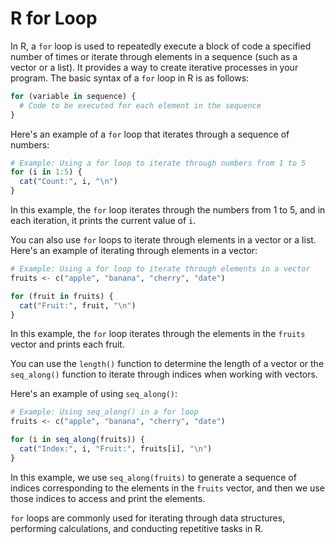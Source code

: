 # R for Loop
In R, a `for` loop is used to repeatedly execute a block of code a specified number of times or iterate through elements in a sequence (such as a vector or a list). It provides a way to create iterative processes in your program. The basic syntax of a `for` loop in R is as follows:

```R
for (variable in sequence) {
  # Code to be executed for each element in the sequence
}
```

Here's an example of a `for` loop that iterates through a sequence of numbers:

```R
# Example: Using a for loop to iterate through numbers from 1 to 5
for (i in 1:5) {
  cat("Count:", i, "\n")
}
```

In this example, the `for` loop iterates through the numbers from 1 to 5, and in each iteration, it prints the current value of `i`.

You can also use `for` loops to iterate through elements in a vector or a list. Here's an example of iterating through elements in a vector:

```R
# Example: Using a for loop to iterate through elements in a vector
fruits <- c("apple", "banana", "cherry", "date")

for (fruit in fruits) {
  cat("Fruit:", fruit, "\n")
}
```

In this example, the `for` loop iterates through the elements in the `fruits` vector and prints each fruit.

You can use the `length()` function to determine the length of a vector or the `seq_along()` function to iterate through indices when working with vectors.

Here's an example of using `seq_along()`:

```R
# Example: Using seq_along() in a for loop
fruits <- c("apple", "banana", "cherry", "date")

for (i in seq_along(fruits)) {
  cat("Index:", i, "Fruit:", fruits[i], "\n")
}
```

In this example, we use `seq_along(fruits)` to generate a sequence of indices corresponding to the elements in the `fruits` vector, and then we use those indices to access and print the elements.

`for` loops are commonly used for iterating through data structures, performing calculations, and conducting repetitive tasks in R.
